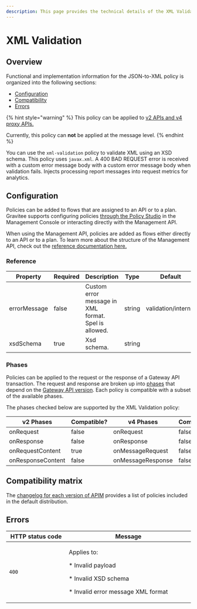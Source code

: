 ```yaml
---
description: This page provides the technical details of the XML Validation policy
---
```


# XML Validation

## Overview

Functional and implementation information for the JSON-to-XML policy is organized into the following sections:

* [Configuration](xml-validation.md#configuration)
* [Compatibility](xml-validation.md#compatibility-matrix)
* [Errors](xml-validation.md#errors)

{% hint style="warning" %}
This policy can be applied to [v2 APIs and v4 proxy APIs.](../../overview/gravitee-api-definitions-and-execution-engines.md)

Currently, this policy can **not** be applied at the message level.
{% endhint %}

You can use the `xml-validation` policy to validate XML using an XSD schema. This policy uses `javax.xml`. A 400 BAD REQUEST error is received with a custom error message body with a custom error message body when validation fails. Injects processing report messages into request metrics for analytics.

## Configuration

Policies can be added to flows that are assigned to an API or to a plan. Gravitee supports configuring policies [through the Policy Studio](../../guides/policy-design/) in the Management Console or interacting directly with the Management API.

When using the Management API, policies are added as flows either directly to an API or to a plan. To learn more about the structure of the Management API, check out the [reference documentation here.](../management-api-reference/)

### Reference

<table><thead><tr><th>Property</th><th data-type="checkbox">Required</th><th>Description</th><th>Type</th><th>Default</th></tr></thead><tbody><tr><td>errorMessage</td><td>false</td><td>Custom error message in XML format. Spel is allowed.</td><td>string</td><td>validation/internal</td></tr><tr><td>xsdSchema</td><td>true</td><td>Xsd schema.</td><td>string</td><td></td></tr></tbody></table>

### Phases

Policies can be applied to the request or the response of a Gateway API transaction. The request and response are broken up into [phases](broken-reference) that depend on the [Gateway API version](../../overview/gravitee-api-definitions-and-execution-engines.md). Each policy is compatible with a subset of the available phases.

The phases checked below are supported by the XML Validation policy:

<table data-full-width="false"><thead><tr><th width="209">v2 Phases</th><th width="139" data-type="checkbox">Compatible?</th><th width="188.41136671177264">v4 Phases</th><th data-type="checkbox">Compatible?</th></tr></thead><tbody><tr><td>onRequest</td><td>false</td><td>onRequest</td><td>false</td></tr><tr><td>onResponse</td><td>false</td><td>onResponse</td><td>false</td></tr><tr><td>onRequestContent</td><td>true</td><td>onMessageRequest</td><td>false</td></tr><tr><td>onResponseContent</td><td>false</td><td>onMessageResponse</td><td>false</td></tr></tbody></table>

## Compatibility matrix

The [changelog for each version of APIM](../../releases-and-changelogs/changelogs/) provides a list of policies included in the default distribution.&#x20;

## Errors

<table data-full-width="false"><thead><tr><th width="171">HTTP status code</th><th width="387">Message</th></tr></thead><tbody><tr><td><code>400</code></td><td><p>Applies to:</p><p>* Invalid payload</p><p>* Invalid XSD schema</p><p>* Invalid error message XML format</p></td></tr></tbody></table>
